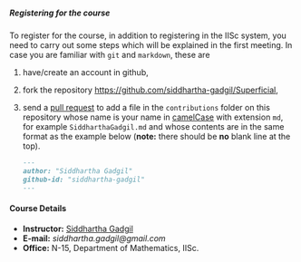 ##### Registering for the course

To register for the course, in addition to registering in the IISc system, you need to carry out some steps which will be explained in the first meeting. In case you are familiar with `git` and `markdown`, these are


1. have/create an account in github,
2. fork the repository https://github.com/siddhartha-gadgil/Superficial,
3. send a [pull request](https://help.github.com/en/github/collaborating-with-issues-and-pull-requests/about-pull-requests) to add a file in the `contributions` folder on this repository whose name is your name in [camelCase](https://en.wikipedia.org/wiki/Camel_case) with extension `md`, for example  `SiddharthaGadgil.md` and whose contents are in the same format as the example below (__note:__ there should be __no__  blank line at the top).

    ```markdown
    ---
    author: "Siddhartha Gadgil"
    github-id: "siddhartha-gadgil"
    ---
    ```

#### Course Details
  
* __Instructor:__ [Siddhartha Gadgil](http://math.iisc.ac.in/~gadgil)
* __E-mail:__ _siddhartha.gadgil@gmail.com_
* __Office:__ N-15, Department of Mathematics, IISc.
   
